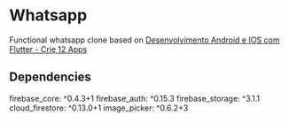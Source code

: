 # Whatsapp

Functional whatsapp clone based on [Desenvolvimento Android e IOS com Flutter - Crie 12 Apps](https://www.udemy.com/course/desenvolvimento-android-e-ios-com-flutter/)

## Dependencies
firebase_core: ^0.4.3+1
firebase_auth: ^0.15.3
firebase_storage: ^3.1.1
cloud_firestore: ^0.13.0+1
image_picker: ^0.6.2+3
